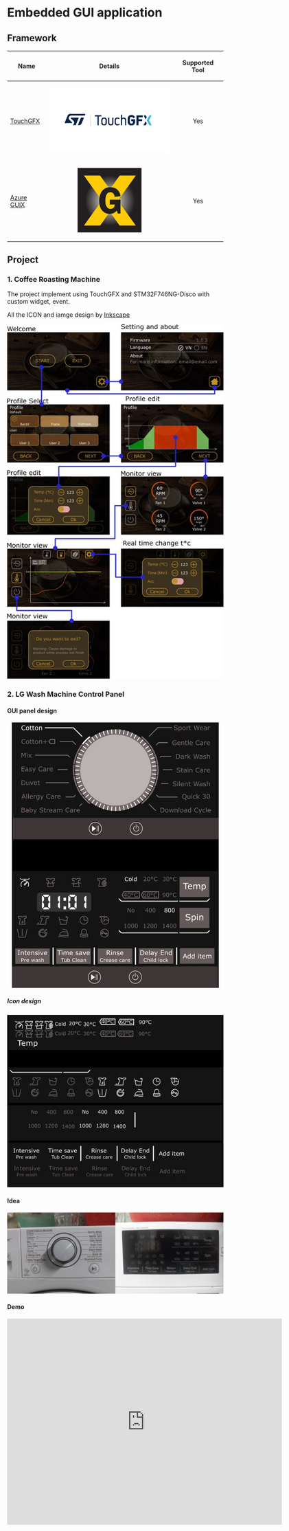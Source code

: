 # Embedded GUI application

## Framework 
| <p align="center">Name</p> | <p align="center">Details</p> | <p align="center">Supported Tool</p> |
|------|---------|---------|
| [TouchGFX](https://support.touchgfx.com/4.20/docs/introduction/welcome) | <p align="center"> <img height="150" src="assets/img/touchgfx_logo.png"/> </p> | <p align="center">Yes</p> |
| [Azure GUIX](https://docs.microsoft.com/en-us/azure/rtos/guix/overview-guix) | <p align="center"> <img height="150" src="assets/img/guix_logo.jpg"/> </p> | <p align="center">Yes</p> |

## Project

### 1. Coffee Roasting Machine

The project implement using TouchGFX and STM32F746NG-Disco with custom widget, event.

All the ICON and iamge design by [Inkscape](https://inkscape.org/)

<p align="center">
  <img src="assets/img/CoffeeRoastingMachine.jpg">
</p>

### 2. LG Wash Machine Control Panel

#### GUI panel design

<p align="center">
<img src="assets/img/washmachine_design.jpg"/>
</p>

##### Icon design

<p align="center">
<img src="assets/img/washmachine_icon_design.jpg"/>
</p>

#### Idea

<p align="center">
<img src="assets/img/washmachine_idea.jpg"/>
</p>

#### Demo

<p align="center">
<iframe width="640" height="480" src="https://www.youtube.com/embed/6C_YN7xRSYk" title="Embedded GUI design Wash Machine Touchscreen control panel" frameborder="0" allow="accelerometer; autoplay; clipboard-write; encrypted-media; gyroscope; picture-in-picture" allowfullscreen></iframe>
</p>
